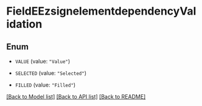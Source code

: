 # FieldEEzsignelementdependencyValidation

## Enum


* `VALUE` (value: `"Value"`)

* `SELECTED` (value: `"Selected"`)

* `FILLED` (value: `"Filled"`)


[[Back to Model list]](../README.md#documentation-for-models) [[Back to API list]](../README.md#documentation-for-api-endpoints) [[Back to README]](../README.md)


